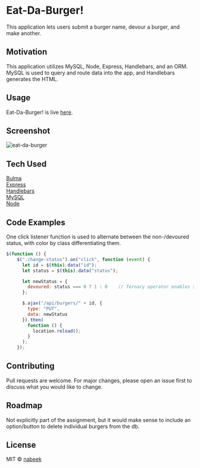 # Eat-Da-Burger!

This application lets users submit a burger name, devour a burger, and make another.

## Motivation

This application utilizes MySQL, Node, Express, Handlebars, and an ORM. MySQL is used to query and route data into the app, and Handlebars generates the HTML.

## Usage

Eat-Da-Burger! is live [here](https://nabeek-eat-da-burger.herokuapp.com/).

## Screenshot

![eat-da-burger](https://user-images.githubusercontent.com/4752937/83184322-860ad300-a0e6-11ea-9f58-07e71e3c7ba4.gif)

## Tech Used

[Bulma](https://bulma.io/)\
[Express](https://expressjs.com/)\
[Handlebars](https://handlebarsjs.com/)\
[MySQL](https://www.mysql.com/)\
[Node](https://nodejs.org/en/)

## Code Examples

One click listener function is used to alternate between the non-/devoured status, with color by class differentiating them.

```js
$(function () {
    $(".change-status").on("click", function (event) {
      let id = $(this).data("id");
      let status = $(this).data("status");

      let newStatus = {
        devoured: status === 0 ? 1 : 0    // Ternary operator enables same click listener to switch devour status
      };

      $.ajax("/api/burgers/" + id, {
        type: "PUT",
        data: newStatus
      }).then(
        function () {
          location.reload();
        }
      );
    });
```

## Contributing

Pull requests are welcome. For major changes, please open an issue first to discuss what you would like to change.

## Roadmap

Not explicitly part of the assignment, but it would make sense to include an option/button to delete individual burgers from the db.

## License

MIT © [nabeek](https://github.com/nabeek)
